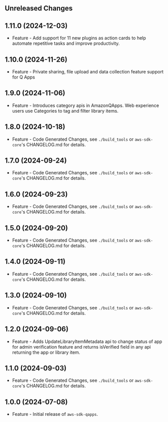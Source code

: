 Unreleased Changes
------------------

1.11.0 (2024-12-03)
------------------

* Feature - Add support for 11 new plugins as action cards to help automate repetitive tasks and improve productivity.

1.10.0 (2024-11-26)
------------------

* Feature - Private sharing, file upload and data collection feature support for Q Apps

1.9.0 (2024-11-06)
------------------

* Feature - Introduces category apis in AmazonQApps. Web experience users use Categories to tag and filter library items.

1.8.0 (2024-10-18)
------------------

* Feature - Code Generated Changes, see `./build_tools` or `aws-sdk-core`'s CHANGELOG.md for details.

1.7.0 (2024-09-24)
------------------

* Feature - Code Generated Changes, see `./build_tools` or `aws-sdk-core`'s CHANGELOG.md for details.

1.6.0 (2024-09-23)
------------------

* Feature - Code Generated Changes, see `./build_tools` or `aws-sdk-core`'s CHANGELOG.md for details.

1.5.0 (2024-09-20)
------------------

* Feature - Code Generated Changes, see `./build_tools` or `aws-sdk-core`'s CHANGELOG.md for details.

1.4.0 (2024-09-11)
------------------

* Feature - Code Generated Changes, see `./build_tools` or `aws-sdk-core`'s CHANGELOG.md for details.

1.3.0 (2024-09-10)
------------------

* Feature - Code Generated Changes, see `./build_tools` or `aws-sdk-core`'s CHANGELOG.md for details.

1.2.0 (2024-09-06)
------------------

* Feature - Adds UpdateLibraryItemMetadata api to change status of app for admin verification feature and returns isVerified field in any api returning the app or library item.

1.1.0 (2024-09-03)
------------------

* Feature - Code Generated Changes, see `./build_tools` or `aws-sdk-core`'s CHANGELOG.md for details.

1.0.0 (2024-07-08)
------------------

* Feature - Initial release of `aws-sdk-qapps`.

